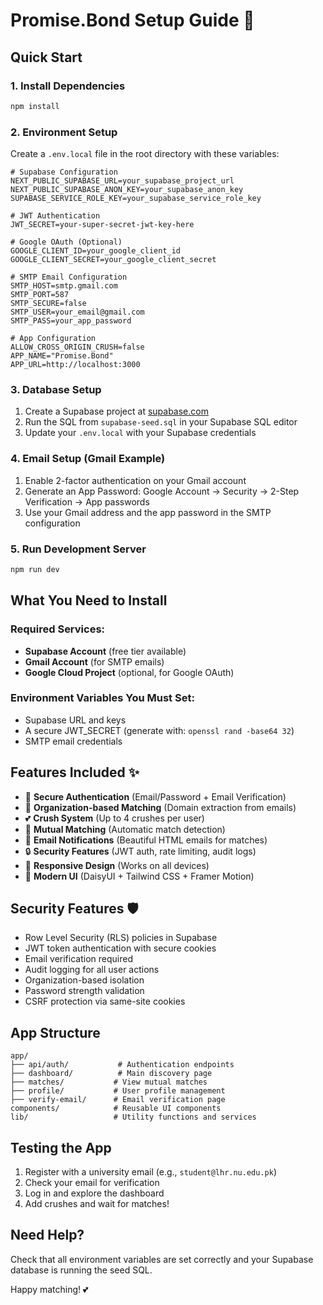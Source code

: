 # Promise.Bond Setup Guide 🚀

## Quick Start

### 1. Install Dependencies

```bash
npm install
```

### 2. Environment Setup

Create a `.env.local` file in the root directory with these variables:

```env
# Supabase Configuration
NEXT_PUBLIC_SUPABASE_URL=your_supabase_project_url
NEXT_PUBLIC_SUPABASE_ANON_KEY=your_supabase_anon_key
SUPABASE_SERVICE_ROLE_KEY=your_supabase_service_role_key

# JWT Authentication
JWT_SECRET=your-super-secret-jwt-key-here

# Google OAuth (Optional)
GOOGLE_CLIENT_ID=your_google_client_id
GOOGLE_CLIENT_SECRET=your_google_client_secret

# SMTP Email Configuration
SMTP_HOST=smtp.gmail.com
SMTP_PORT=587
SMTP_SECURE=false
SMTP_USER=your_email@gmail.com
SMTP_PASS=your_app_password

# App Configuration
ALLOW_CROSS_ORIGIN_CRUSH=false
APP_NAME="Promise.Bond"
APP_URL=http://localhost:3000
```

### 3. Database Setup

1. Create a Supabase project at [supabase.com](https://supabase.com)
2. Run the SQL from `supabase-seed.sql` in your Supabase SQL editor
3. Update your `.env.local` with your Supabase credentials

### 4. Email Setup (Gmail Example)

1. Enable 2-factor authentication on your Gmail account
2. Generate an App Password: Google Account → Security → 2-Step Verification → App passwords
3. Use your Gmail address and the app password in the SMTP configuration

### 5. Run Development Server

```bash
npm run dev
```

## What You Need to Install

### Required Services:

- **Supabase Account** (free tier available)
- **Gmail Account** (for SMTP emails)
- **Google Cloud Project** (optional, for Google OAuth)

### Environment Variables You Must Set:

- Supabase URL and keys
- A secure JWT_SECRET (generate with: `openssl rand -base64 32`)
- SMTP email credentials

## Features Included ✨

- 🔐 **Secure Authentication** (Email/Password + Email Verification)
- 🏢 **Organization-based Matching** (Domain extraction from emails)
- 💕 **Crush System** (Up to 4 crushes per user)
- 🎯 **Mutual Matching** (Automatic match detection)
- 📧 **Email Notifications** (Beautiful HTML emails for matches)
- 🔒 **Security Features** (JWT auth, rate limiting, audit logs)
- 📱 **Responsive Design** (Works on all devices)
- 🎨 **Modern UI** (DaisyUI + Tailwind CSS + Framer Motion)

## Security Features 🛡️

- Row Level Security (RLS) policies in Supabase
- JWT token authentication with secure cookies
- Email verification required
- Audit logging for all user actions
- Organization-based isolation
- Password strength validation
- CSRF protection via same-site cookies

## App Structure

```
app/
├── api/auth/           # Authentication endpoints
├── dashboard/          # Main discovery page
├── matches/           # View mutual matches
├── profile/           # User profile management
├── verify-email/      # Email verification page
components/            # Reusable UI components
lib/                   # Utility functions and services
```

## Testing the App

1. Register with a university email (e.g., `student@lhr.nu.edu.pk`)
2. Check your email for verification
3. Log in and explore the dashboard
4. Add crushes and wait for matches!

## Need Help?

Check that all environment variables are set correctly and your Supabase database is running the seed SQL.

Happy matching! 💕
